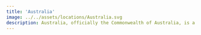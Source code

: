 ```yaml
---
title: 'Australia'
image: ../../assets/locations/Australia.svg
description: Australia, officially the Commonwealth of Australia, is a sovereign country comprising the mainland of the Australian continent, the island of Tasmania, and numerous smaller islands. Australia is the largest country by area in Oceania and the world's sixth-largest country. 
---
```

